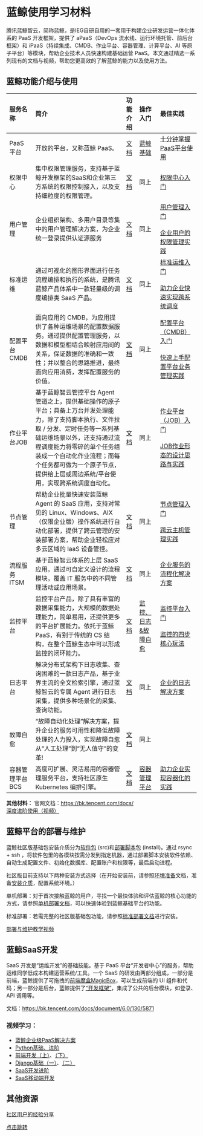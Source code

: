 # **蓝鲸使用学习材料**

腾讯蓝鲸智云，简称蓝鲸，是IEG自研自用的一套用于构建企业研发运营一体化体系的 PaaS 开发框架，提供了 aPaaS（DevOps 流水线、运行环境托管、前后台框架）和 iPaaS（持续集成、CMDB、作业平台、容器管理、计算平台、AI 等原子平台）等模块，帮助企业技术人员快速构建基础运营 PaaS。本文通过精选一系列现有的文档与视频，帮助您更高效的了解蓝鲸的能力以及使用方法。

## **蓝鲸功能介绍与使用** <a name="1"></a>


|服务名称|简介|功能介绍|操作入门|最佳实践|
|:-|:-|:-|:-|:-|
|PaaS平台|开放的平台，又称蓝鲸 PaaS。|[文档](https://bk.tencent.com/docs/document/6.0/148/6675?r=1)|[蓝鲸基础](https://bk.tencent.com/docs/document/6.0/142/8600)|[十分钟掌握PaaS平台使用](https://bk.tencent.com/s-mart/video?id=3-4-6)|
|权限中心|集中权限管理服务，支持基于蓝鲸开发框架的SaaS和企业第三方系统的权限控制接入，以及支持细粒度的权限管理。|[文档](https://bk.tencent.com/docs/document/6.0/131/7337)|同上|[权限中心入门](https://bk.tencent.com/s-mart/video?id=3-4-11)|
|用户管理|企业组织架构、多用户目录等集中的用户管理解决方案，为企业统一登录提供认证源服务|[文档](https://bk.tencent.com/docs/document/6.0/146/7330)|同上|[用户管理入门](https://bk.tencent.com/s-mart/video?id=3-4-10)<br/><br>[企业用户的权限管理实践](https://ke.qq.com/webcourse/index.html#cid=3101748&term_id=103224098&taid=10600778153546804&type=1024&vid=5285890812656571159)|
|标准运维|通过可视化的图形界面进行任务流程编排和执行的系统，是腾讯蓝鲸产品体系中一款轻量级的调度编排类 SaaS 产品。|[文档](https://bk.tencent.com/docs/document/6.0/140/6256)|同上|[标准运维入门](https://bk.tencent.com/s-mart/video?id=3-4-12)<br/><br>[助力企业快速实现跨系统调度](https://ke.qq.com/webcourse/index.html#cid=3101748&term_id=103224098&taid=10600778153546804&type=1024&vid=5285890812656571159)|
|配置平台CMDB|面向应用的 CMDB，为应用提供了各种运维场景的配置数据服务。通过提供配置管理服务，以数据和模型相结合映射应用间的关系，保证数据的准确和一致性；并以整合的思路推进，最终面向应用消费，发挥配置服务的价值。|[文档](https://bk.tencent.com/docs/document/6.0/152/6962)|同上|[配置平台（CMDB）入门](https://bk.tencent.com/s-mart/video?id=3-4-7)<br/><br>[快速上手配置平台业务管理实践](https://ke.qq.com/webcourse/index.html#cid=3101748&term_id=103224098&taid=10476971426272308&type=1024&vid=5285890811384581657)|
|作业平台JOB|基于蓝鲸智云管控平台 Agent 管道之上，提供基础操作的原子平台；具备上万台并发处理能力，除了支持脚本执行、文件拉取 / 分发、定时任务等一系列基础运维场景以外，还支持通过流程调度能力将零碎的单个任务组装成一个自动化作业流程；而每个任务都可做为一个原子节点，提供给上层或周边系统/平台使用，实现跨系统调度自动化。|[文档](https://bk.tencent.com/docs/document/6.0/125/5748)|同上|[作业平台（JOB）入门](https://bk.tencent.com/s-mart/video?id=3-4-9)<br/><br>[JOB作业形态的设计思路与实践](https://ke.qq.com/webcourse/index.html#cid=3101748&term_id=103224098&taid=10503149251941428&type=1024&vid=5285890811648452257)|
|节点管理|帮助企业批量快速安装蓝鲸 Agent 的 SaaS 应用，支持对常见的 Linux、Windows、AIX （仅限企业版）操作系统进行自动化部署，提供了跨云管理的安装部署方案，帮助企业轻松应对多云区域的 IaaS 设备管控。|[文档](https://bk.tencent.com/docs/document/6.0/157/7017)|同上|[节点管理入门](https://bk.tencent.com/s-mart/video?id=3-4-8)<br><br>[跨云主机管理实践](https://ke.qq.com/webcourse/index.html#cid=3101748&term_id=103224098&taid=10488408924181556&type=1024&vid=5285890811485540879)|
|流程服务ITSM|基于蓝鲸智云体系的上层 SaaS 应用。通过可自定义设计的流程模块，覆盖 IT 服务中的不同管理活动或应用场景。|[文档](https://bk.tencent.com/docs/document/6.0/145/6623)|同上|[企业服务的流程化解决方案](https://ke.qq.com/webcourse/index.html#cid=3101748&term_id=103224098&taid=10611073190155316&type=1024&vid=5285890812747520862)|
|监控平台|监控平台产品，除了具有丰富的数据采集能力，大规模的数据处理能力，简单易用，还提供更多的平台扩展能力。依托于蓝鲸 PaaS，有别于传统的 CS 结构，在整个蓝鲸生态中可以形成监控的闭环能力。|[文档](https://bk.tencent.com/docs/document/6.0/134/6143)|[监控、日志&故障自愈](https://bk.tencent.com/docs/document/6.0/142/8599)|[监控平台入门](https://bk.tencent.com/s-mart/video?id=3-4-13)<br/><br>[监控的四步核心玩法](https://ke.qq.com/webcourse/index.html#cid=3101748&term_id=103224098&taid=10532075856679988&type=1024&vid=5285890812038449507)|
|日志平台|解决分布式架构下日志收集、查询困难的一款日志产品，基于业界主流的全文检索引擎，通过蓝鲸智云的专属 Agent 进行日志采集，提供多种场景化的采集、查询功能。|[文档](https://bk.tencent.com/docs/document/6.0/126/7310)|同上|[企业的日志解决方案](https://ke.qq.com/webcourse/index.html#cid=3101748&term_id=103224098&taid=10573689794810932&type=1024&vid=5285890812342691699)|
|故障自愈|“故障自动化处理”解决方案，提升企业的服务可用性和降低故障处理的人力投入，实现故障自愈从“人工处理”到“无人值守”的变革!|[文档](https://bk.tencent.com/docs/document/6.0/133/7369)|同上||
|容器管理平台BCS|高度可扩展、灵活易用的容器管理服务平台，支持社区原生 Kubernetes 编排引擎。|[文档](https://bk.tencent.com/docs/document/6.0/144/6523?r=1)|[容器管理平台](https://bk.tencent.com/docs/document/6.0/142/6568)|[助力企业实现容器化的实践](https://ke.qq.com/webcourse/index.html#cid=3101748&term_id=103224098&taid=10650552529540148&type=1024&vid=5285890812975359660)|

**其他材料：**
官网文档：https://bk.tencent.com/docs/   <br>
[深度进阶使用（视频）](https://bk.tencent.com/s-mart/video?id=3-15)

## **蓝鲸平台的部署与维护**
蓝鲸社区版基础包安装介质分为[软件包](https://bk.tencent.com/docs/document/6.0/127/7552) (src)和[部署脚本](https://bk.tencent.com/docs/document/6.0/127/7555)包 (install)。通过 rsync + ssh ，将软件包里的各模块按需分发到指定机器，通过部署脚本安装软件依赖、自动生成配置文件、初始化数据库、配置账户和权限等，最后启动进程。

社区版目前支持以下两种安装方式选择（在开始安装前，请参照[环境准备](https://bk.tencent.com/docs/document/6.0/127/7543)文档，准备[安装介质](https://bk.tencent.com/docs/document/6.0/127/7550)，配置系统环境。）

单机部署：对于首次接触蓝鲸的用户，寻找一个最快体验和评估蓝鲸的核心功能的方式，请参照[单机部署文档](https://bk.tencent.com/docs/document/6.0/127/7551?r=1)，可以快速体验到蓝鲸基础平台的功能。

标准部署：若需完整的社区版基础包功能，请参照[标准部署文档](https://bk.tencent.com/docs/document/6.0/127/7549?r=1)进行安装。

[部署与维护教学视频](https://ke.qq.com/webcourse/index.html#cid=3101748&term_id=103224098&taid=10658953485571124&type=1024&vid=5285890813070525717)

## **蓝鲸SaaS开发**
SaaS 开发是“运维开发”的基础技能。基于 PaaS 平台“开发者中心”的服务，帮助运维同学低成本构建运营系统/工具。一个 SaaS 的研发由两部分组成，一部分是前端，蓝鲸提供了可拖拽的[前端魔盒MagicBox](https://magicbox.bk.tencent.com/)，可以生成前端的 UI 组件和代码；另一部分是后台，蓝鲸提供了[“开发框架”](https://bk.tencent.com/docs/document/6.0/130/5949?r=1)，集成了公共的后台模块，如登录、API 调用等。

文档：https://bk.tencent.com/docs/document/6.0/130/5871

### **视频学习：**
- [蓝鲸企业级PaaS解决方案](https://ke.qq.com/course/3030664?taid=10315536490446472)
- [Python基础、进阶](https://ke.qq.com/course/3030664?taid=10365405355720328)
- [前端开发（上）](https://ke.qq.com/course/3030664?taid=10406753005878920)、[（下）](https://ke.qq.com/course/3030664?taid=10406757300846216)
- [Django基础（一）](https://ke.qq.com/course/3030664?taid=10441460636597896)、[（二）](https://ke.qq.com/course/3030664?taid=10471383673749128)
- [SaaS开发进阶](https://ke.qq.com/course/3030664?taid=10497338161118856)
- [SaaS移动端开发](https://ke.qq.com/course/3030664?taid=10538294969253512)

## **其他资源**
[社区用户的经验分享](https://bk.tencent.com/s-mart/community/question/5067?type=article)


[点击跳转](#1)
